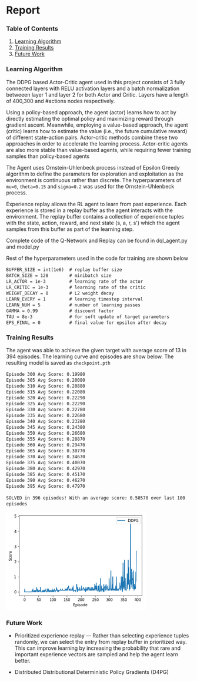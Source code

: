 # Report

### Table of Contents

1. [Learning Algorithm](#learningAlgo)
2. [Training Results](#trainingResults)
3. [Future Work](#futureWork)


### Learning Algorithm <a name="learningAlgo"></a>

The DDPG based Actor-Critic agent used in this project consists of 3 fully connected layers with RELU activation layers and a batch normalization betweeen layer 1 and layer 2 for both Actor and Critic. Layers have a length of 400,300 and #actions nodes respectively. 

Using a policy-based approach, the agent (actor) learns how to act by directly estimating the optimal policy and maximizing reward through gradient ascent. Meanwhile, employing a value-based approach, the agent (critic) learns how to estimate the value (i.e., the future cumulative reward) of different state-action pairs. Actor-critic methods combine these two approaches in order to accelerate the learning process. Actor-critic agents are also more stable than value-based agents, while requiring fewer training samples than policy-based agents

The Agent uses Ornstein-Uhlenbeck process instead of Epsilon Greedy algorithm to define the parameters for exploration and exploitation as the environment is continuous rather than discrete. The hyperparameters of `mu=0`, `theta=0.15` and `sigma=0.2` was used for the Ornstein-Uhlenbeck process.

Experience replay allows the RL agent to learn from past experience. Each experience is stored in a replay buffer as the agent interacts with the environment. The replay buffer contains a collection of experience tuples with the state, action, reward, and next state (s, a, r, s') which the agent  samples from this buffer as part of the learning step. 

Complete code of the Q-Network and Replay can be found in dql_agent.py and model.py

Rest of the hyperparameters used in the code for training are shown below

```
BUFFER_SIZE = int(1e6)  # replay buffer size
BATCH_SIZE = 128        # minibatch size
LR_ACTOR = 1e-3         # learning rate of the actor
LR_CRITIC = 1e-3        # learning rate of the critic
WEIGHT_DECAY = 0        # L2 weight decay
LEARN_EVERY = 1         # learning timestep interval
LEARN_NUM = 5           # number of learning passes
GAMMA = 0.99            # discount factor
TAU = 8e-3              # for soft update of target parameters
EPS_FINAL = 0           # final value for epsilon after decay
```

### Training Results <a name="trainingResults"></a>
The agent was able to achieve the given target with average score of 13 in 394 episodes. The learning curve and episodes are show below. The resulting model is saved as `checkpoint.pth`


```
Episode 300 Avg Score: 0.19980
Episode 305 Avg Score: 0.20080
Episode 310 Avg Score: 0.20880
Episode 315 Avg Score: 0.22080
Episode 320 Avg Score: 0.22290
Episode 325 Avg Score: 0.22290
Episode 330 Avg Score: 0.22780
Episode 335 Avg Score: 0.22680
Episode 340 Avg Score: 0.23280
Episode 345 Avg Score: 0.24380
Episode 350 Avg Score: 0.26680
Episode 355 Avg Score: 0.28870
Episode 360 Avg Score: 0.29470
Episode 365 Avg Score: 0.30770
Episode 370 Avg Score: 0.34670
Episode 375 Avg Score: 0.40070
Episode 380 Avg Score: 0.42970
Episode 385 Avg Score: 0.45170
Episode 390 Avg Score: 0.46270
Episode 395 Avg Score: 0.47970

SOLVED in 396 episodes!	With an average score: 0.50570 over last 100 episodes
```

![Training curves](tennis.png)

### Future Work <a name="futureWork"></a>

* Prioritized experience replay — Rather than selecting experience tuples randomly, we can select the entry from replay buffer in prioritized way. This can improve learning by increasing the probability that rare and important experience vectors are sampled and help the agent learn better.

* Distributed Distributional Deterministic Policy Gradients (D4PG) 